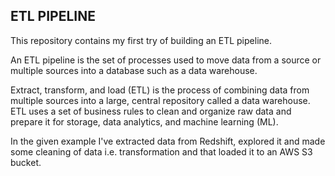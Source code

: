 ## ETL PIPELINE

This repository contains my first try of building an ETL pipeline.

An ETL pipeline is the set of processes used to move data from a source or multiple sources into a database such as a data warehouse. 

Extract, transform, and load (ETL) is the process of combining data from multiple sources into a large, central repository called a data warehouse. 
ETL uses a set of business rules to clean and organize raw data and prepare it for storage, data analytics, and machine learning (ML).

In the given example I've extracted data from Redshift, explored it and made some cleaning of data i.e. transformation and that loaded it to an AWS S3 bucket.